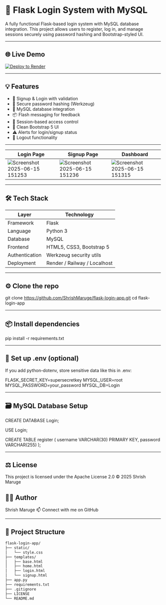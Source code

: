 # 🔐 Flask Login System with MySQL

A fully functional Flask-based login system with MySQL database integration. This project allows users to register, log in, and manage sessions securely using password hashing and Bootstrap-styled UI.

---

## 🌐 Live Demo

[![Deploy to Render](https://img.shields.io/badge/deployed-on--render-success?style=for-the-badge&logo=render)]([[https://your-deployed-link.onrender.com](https://flask-login-app-kn5d.onrender.com)](https://flaskloginappkn5d.onrender.com))

---

## 💡 Features

- 🧾 Signup & Login with validation
- 🔐 Secure password hashing (Werkzeug)
- 💼 MySQL database integration
- 📦 Flash messaging for feedback
- 🧠 Session-based access control
- 🎨 Clean Bootstrap 5 UI
- ⚠️ Alerts for login/signup status
- 🚪 Logout functionality

---
| Login Page                      | Signup Page                       | Dashboard                     |
| ------------------------------- | --------------------------------- | ----------------------------- |
| ![Screenshot 2025-06-15 151253](https://github.com/user-attachments/assets/4a4f66b7-f8ce-4d75-9780-18dfc0aafb0b) | ![Screenshot 2025-06-15 151236](https://github.com/user-attachments/assets/17b80b65-df61-4e89-90c7-6f9f36745118) | ![Screenshot 2025-06-15 151315](https://github.com/user-attachments/assets/45cf36f1-2933-4a50-a814-1258a899efa8) |

---

## 🛠 Tech Stack

| Layer          | Technology                  |
|----------------|------------------------------|
| Framework      | Flask                        |
| Language       | Python 3                     |
| Database       | MySQL                        |
| Frontend       | HTML5, CSS3, Bootstrap 5     |
| Authentication | Werkzeug security utils      |
| Deployment     | Render / Railway / Localhost |

---

## ⚙️ Clone the repo

git clone https://github.com/ShrishMaruge/flask-login-app.git
cd flask-login-app

---

## 📦 Install dependencies

pip install -r requirements.txt

---
## 🔐 Set up .env (optional)
If you add python-dotenv, store sensitive data like this in .env:

FLASK_SECRET_KEY=supersecretkey
MYSQL_USER=root
MYSQL_PASSWORD=your_password
MYSQL_DB=Login

---

## 🗃️ MySQL Database Setup

CREATE DATABASE Login;

USE Login;

CREATE TABLE register (
    username VARCHAR(30) PRIMARY KEY,
    password VARCHAR(255)
);

---
## ⚖️ License
This project is licensed under the Apache License 2.0
© 2025 Shrish Maruge

## 🙋‍♂️ Author
Shrish Maruge
📫 Connect with me on GitHub

---

## 📂 Project Structure

```bash
flask-login-app/
├── static/
│   └── style.css
├── templates/
│   ├── base.html
│   ├── home.html
│   ├── login.html
│   └── signup.html
├── app.py
├── requirements.txt
├── .gitignore
├── LICENSE
└── README.md



